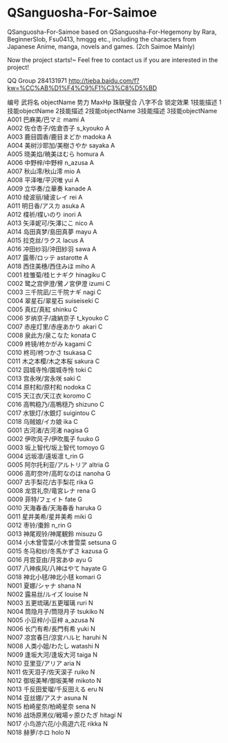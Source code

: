 QSanguosha-For-Saimoe
=====================

QSanguosha-For-Saimoe based on QSanguosha-For-Hegemony by Rara, BeginnerSlob, Fsu0413, hmqgg etc., including the characters from Japanese Anime, manga, novels and games. (2ch Saimoe Mainly)

Now the project starts!~ Feel free to contact us if you are interested in the project!

QQ Group 284131971
http://tieba.baidu.com/f?kw=%CC%AB%D1%F4%C9%F1%C3%C8%D5%BD


编号		武将名					objectName	势力	MaxHp	珠联璧合	八字不合	锁定效果	1技能描述	1技能objectName	2技能描述	2技能objectName	3技能描述	3技能objectName
A001	巴麻美/巴マミ				mami		A										
A002	佐仓杏子/佐倉杏子			s_kyouko	A										
A003	鹿目圆香/鹿目まどか			madoka		A										
A004	美树沙耶加/美樹さやか		sayaka		A										
A005	晓美焰/暁美ほむら			homura		A										
A006	中野梓/中野梓				n_azusa		A										
A007	秋山澪/秋山澪				mio			A										
A008	平泽唯/平沢唯				yui			A										
A009	立华奏/立華奏				kanade		A										
A010	绫波丽/綾波レイ				rei			A										
A011	明日香/アスカ				asuka		A										
A012	楪祈/楪いのり				inori		A										
A013	矢泽妮可/矢澤にこ			nico		A										
A014	岛田真梦/島田真夢			mayu		A										
A015	拉克丝/ラクス				lacus		A										
A016	冲田纱羽/沖田紗羽			sawa		A										
A017	露蒂/ロッテ					astarotte	A										
A018	西住美穗/西住みほ			miho		A										
C001	桂雏菊/桂ヒナギク			hinagiku	C										
C002	鹭之宫伊澄/鷺ノ宮伊澄		izumi		C										
C003	三千院凪/三千院ナギ			nagi		C										
C004	翠星石/翠星石				suiseiseki	C										
C005	真红/真紅					shinku		C										
C006	岁纳京子/歳納京子			t_kyouko	C										
C007	赤座灯里/赤座あかり			akari		C										
C008	泉此方/泉こなた				konata		C										
C009	柊镜/柊かがみ				kagami		C										
C010	柊司/柊つかさ				tsukasa		C										
C011	木之本樱/木之本桜			sakura		C										
C012	园城寺怜/園城寺怜			toki		C										
C013	宫永咲/宮永咲				saki		C										
C014	原村和/原村和				nodoka		C										
C015	天江衣/天江衣				koromo		C										
C016	高鸭稳乃/高鴨穏乃			shizuno		C										
C017	水银灯/水銀灯				suigintou	C										
C018	乌贼娘/イカ娘				ika			C										
G001	古河渚/古河渚				nagisa		G										
G002	伊吹风子/伊吹風子			fuuko		G										
G003	坂上智代/坂上智代			tomoyo		G										
G004	远坂凛/遠坂凛				t_rin		G										
G005	阿尔托利亚/アルトリア		altria		G										
G006	高町奈叶/高町なのは			nanoha		G										
G007	古手梨花/古手梨花			rika		G										
G008	龙宫礼奈/竜宮レナ			rena		G										
G009	菲特/フェイト				fate		G										
G010	天海春香/天海春香			haruka		G										
G011	星井美希/星井美希			miki		G										
G012	枣铃/棗鈴					n_rin		G										
G013	神尾观铃/神尾観鈴			misuzu		G										
G014	小木曾雪菜/小木曽雪菜		setsuna		G										
G015	冬马和纱/冬馬かずさ			kazusa		G										
G016	月宫亚由/月宮あゆ			ayu			G										
G017	八神疾风/八神はやて			hayate		G										
G018	神北小毬/神北小毬			komari		G										
N001	夏娜/シャナ					shana		N										
N002	露易丝/ルイズ				louise		N										
N003	五更琉璃/五更瑠璃			ruri		N										
N004	筒隐月子/筒隠月子			tsukiko		N										
N005	小豆梓/小豆梓				a_azusa		N										
N006	长门有希/長門有希			yuki		N										
N007	凉宫春日/涼宮ハルヒ			haruhi		N										
N008	人类小姐/わたし				watashi		N										
N009	逢坂大河/逢坂大河			taiga		N										
N010	亚里亚/アリア				aria		N										
N011	佐天泪子/佐天涙子			ruiko		N										
N012	御坂美琴/御坂美琴			mikoto		N										
N013	千反田爱瑠/千反田える		eru			N										
N014	亚丝娜/アスナ				asuna		N										
N015	柏崎星奈/柏崎星奈			sena		N										
N016	战场原黑仪/戦場ヶ原ひたぎ	hitagi		N										
N017	小鸟游六花/小鳥遊六花		rikka		N										
N018	赫萝/ホロ					holo		N										
